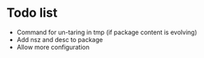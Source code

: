 # Todo list

* Command for un-taring in tmp (if package content is evolving)
* Add nsz and desc to package
* Allow more configuration
